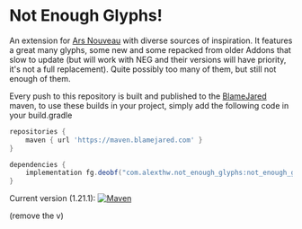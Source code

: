 # Not Enough Glyphs!

An extension for [Ars Nouveau](https://www.curseforge.com/minecraft/mc-mods/ars-nouveau) with diverse sources of inspiration.
It features a great many glyphs, some new and some repacked from older Addons that slow to update (but will work with
NEG and their versions will have priority, it's not a full replacement). Quite possibly too many of them, but still not
enough of them.

Every push to this repository is built and published to the [BlameJared](https://maven.blamejared.com) maven, to use
these builds in your project, simply add the following code in your build.gradle

```gradle
repositories {
    maven { url 'https://maven.blamejared.com' }
}

dependencies {
    implementation fg.deobf("com.alexthw.not_enough_glyphs:not_enough_glyphs-[MC_VERSION]:[VERSION]")
}
```

Current version (1.21.1):
[![Maven](https://img.shields.io/maven-metadata/v?label=&color=C71A36&metadataUrl=https%3A%2F%2Fmaven.blamejared.com%2Fcom%2Falexthw%2Fnot_enough_glyphs%2Fnot_enough_glyphs-1.21.1%2Fmaven-metadata.xml&style=flat-square)](https://maven.blamejared.com/com/alexthw/not_enough_glyphs/not_enough_glyphs-1.21.1/)

(remove the v)
